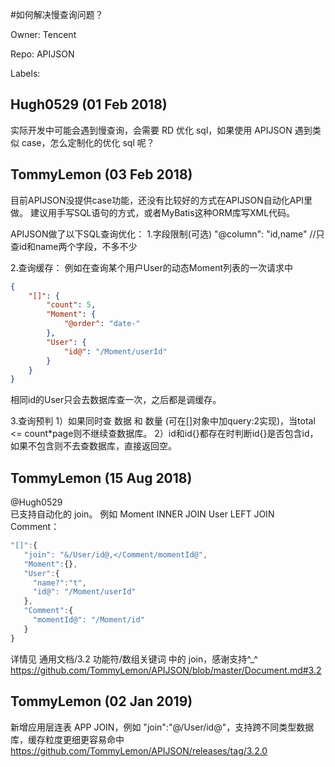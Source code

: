 #如何解决慢查询问题？

Owner: Tencent

Repo: APIJSON

Labels: 

## Hugh0529 (01 Feb 2018)

实际开发中可能会遇到慢查询，会需要 RD 优化 sql，如果使用 APIJSON 遇到类似 case，怎么定制化的优化 sql 呢？

## TommyLemon (03 Feb 2018)

目前APIJSON没提供case功能，还没有比较好的方式在APIJSON自动化API里做。
建议用手写SQL语句的方式，或者MyBatis这种ORM库写XML代码。

APIJSON做了以下SQL查询优化：
1.字段限制(可选)
"@column": "id,name" //只查id和name两个字段，不多不少

2.查询缓存：
例如在查询某个用户User的动态Moment列表的一次请求中
```json
{
    "[]": {
        "count": 5,
        "Moment": {
            "@order": "date-"
        },
        "User": {
            "id@": "/Moment/userId"
        }
    }
}
```
相同id的User只会去数据库查一次，之后都是调缓存。

3.查询预判
1）如果同时查 数据 和 数量 (可在[]对象中加query:2实现)，当total <= count*page则不继续查数据库。
2）id和id{}都存在时判断id{}是否包含id，如果不包含则不去查数据库，直接返回空。

## TommyLemon (15 Aug 2018)

@Hugh0529  
已支持自动化的 join。
例如
Moment INNER JOIN User LEFT JOIN Comment：
```js
"[]":{
   "join": "&/User/id@,</Comment/momentId@",
   "Moment":{},
   "User":{
     "name?":"t",
     "id@": "/Moment/userId"
   },
   "Comment":{
     "momentId@": "/Moment/id"
   }
}
```
详情见 通用文档/3.2 功能符/数组关键词 中的 join，感谢支持^_^
https://github.com/TommyLemon/APIJSON/blob/master/Document.md#3.2

## TommyLemon (02 Jan 2019)

新增应用层连表 APP JOIN，例如 "join":"@/User/id@"，支持跨不同类型数据库，缓存粒度更细更容易命中
https://github.com/TommyLemon/APIJSON/releases/tag/3.2.0

